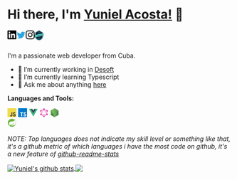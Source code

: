 # Hi there, I'm [Yuniel Acosta!](https://blastkode.com/yuniel-acosta) 👋

<a href="https://www.linkedin.com/in/yacosta738">
  <img align="left" alt="Yuniel Acosta | LinkedIn" width="20px" src="https://raw.githubusercontent.com/yacosta738/yacosta738/master/assets/linkedin.svg" />
</a>
<a href="https://twitter.com/yacosta738">
  <img align="left" alt="Yuniel Acosta | Twitter" width="21px" src="https://raw.githubusercontent.com/yacosta738/yacosta738/master/assets/twitter.svg" />
</a>
<a href="https://www.instagram.com/yacosta738">
  <img align="left" alt="Yuniel Acosta | Instagram" width="20px" src="https://raw.githubusercontent.com/yacosta738/yacosta738/master/assets/instagram.svg" />
</a>
<a href="https://www.blastkode.com">
  <img align="left" alt="Yuniel Acosta | Blastkode" width="20px" src="https://raw.githubusercontent.com/yacosta738/yacosta738/master/assets/blastkode.svg" />
</a>
<br />
<br />

I'm a passionate web developer from Cuba.

- 🔭 I’m currently working in [Desoft](https://www.desoft.com)
- 🌱 I’m currently learning Typescript
- 💬 Ask me about anything [here](https://blastkode.com/#contact)

**Languages and Tools:**  

<code><img height="20" src="https://raw.githubusercontent.com/github/explore/80688e429a7d4ef2fca1e82350fe8e3517d3494d/topics/javascript/javascript.png"></code>
<code><img height="20" src="https://raw.githubusercontent.com/github/explore/80688e429a7d4ef2fca1e82350fe8e3517d3494d/topics/typescript/typescript.png"></code>
<code><img height="20" src="https://raw.githubusercontent.com/github/explore/80688e429a7d4ef2fca1e82350fe8e3517d3494d/topics/vue/vue.png"></code>
<code><img height="20" src="https://raw.githubusercontent.com/github/explore/5c058a388828bb5fde0bcafd4bc867b5bb3f26f3/topics/graphql/graphql.png"></code>
<code><img height="20" src="https://raw.githubusercontent.com/github/explore/80688e429a7d4ef2fca1e82350fe8e3517d3494d/topics/nodejs/nodejs.png"></code>    
<code><img height="20" src="https://raw.githubusercontent.com/github/explore/80688e429a7d4ef2fca1e82350fe8e3517d3494d/topics/spring-boot/spring-boot.png"></code>    


*NOTE: Top languages does not indicate my skill level or something like that, it's a github metric of which languages i have the most code on github, it's a new feature of [github-readme-stats](https://github.com/yacosta738/github-readme-stats)*


<a href="https://github.com/yacosta738/github-readme-stats">
  <img align="center" src="https://github-readme-stats-yacosta738.vercel.app/api?username=yacosta738&show_icons=true&include_all_commits=true&theme=vue-dark" alt="Yuniel's github stats" />
</a>

<a href="https://github.com/yacosta738/github-readme-stats">
  <img align="center" src="https://github-readme-stats-yacosta738.vercel.app/api/top-langs/?username=yacosta738&layout=compact&theme=vue-dark" />
</a>
